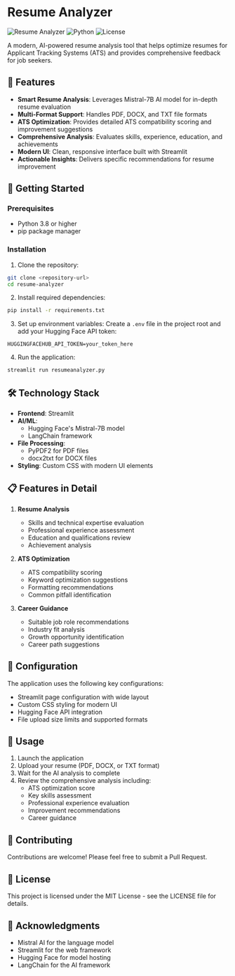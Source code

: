 # Resume Analyzer

![Resume Analyzer](https://img.shields.io/badge/Status-Active-green) ![Python](https://img.shields.io/badge/Python-3.8+-blue) ![License](https://img.shields.io/badge/License-MIT-yellow)

A modern, AI-powered resume analysis tool that helps optimize resumes for Applicant Tracking Systems (ATS) and provides comprehensive feedback for job seekers.

## 🌟 Features

- **Smart Resume Analysis**: Leverages Mistral-7B AI model for in-depth resume evaluation
- **Multi-Format Support**: Handles PDF, DOCX, and TXT file formats
- **ATS Optimization**: Provides detailed ATS compatibility scoring and improvement suggestions
- **Comprehensive Analysis**: Evaluates skills, experience, education, and achievements
- **Modern UI**: Clean, responsive interface built with Streamlit
- **Actionable Insights**: Delivers specific recommendations for resume improvement

## 🚀 Getting Started

### Prerequisites

- Python 3.8 or higher
- pip package manager

### Installation

1. Clone the repository:
```bash
git clone <repository-url>
cd resume-analyzer
```

2. Install required dependencies:
```bash
pip install -r requirements.txt
```

3. Set up environment variables:
Create a `.env` file in the project root and add your Hugging Face API token:
```
HUGGINGFACEHUB_API_TOKEN=your_token_here
```

4. Run the application:
```bash
streamlit run resumeanalyzer.py
```

## 🛠️ Technology Stack

- **Frontend**: Streamlit
- **AI/ML**: 
  - Hugging Face's Mistral-7B model
  - LangChain framework
- **File Processing**: 
  - PyPDF2 for PDF files
  - docx2txt for DOCX files
- **Styling**: Custom CSS with modern UI elements

## 📋 Features in Detail

1. **Resume Analysis**
   - Skills and technical expertise evaluation
   - Professional experience assessment
   - Education and qualifications review
   - Achievement analysis

2. **ATS Optimization**
   - ATS compatibility scoring
   - Keyword optimization suggestions
   - Formatting recommendations
   - Common pitfall identification

3. **Career Guidance**
   - Suitable job role recommendations
   - Industry fit analysis
   - Growth opportunity identification
   - Career path suggestions

## 🔧 Configuration

The application uses the following key configurations:

- Streamlit page configuration with wide layout
- Custom CSS styling for modern UI
- Hugging Face API integration
- File upload size limits and supported formats

## 📝 Usage

1. Launch the application
2. Upload your resume (PDF, DOCX, or TXT format)
3. Wait for the AI analysis to complete
4. Review the comprehensive analysis including:
   - ATS optimization score
   - Key skills assessment
   - Professional experience evaluation
   - Improvement recommendations
   - Career guidance

## 🤝 Contributing

Contributions are welcome! Please feel free to submit a Pull Request.

## 📄 License

This project is licensed under the MIT License - see the LICENSE file for details.

## 🙏 Acknowledgments

- Mistral AI for the language model
- Streamlit for the web framework
- Hugging Face for model hosting
- LangChain for the AI framework
